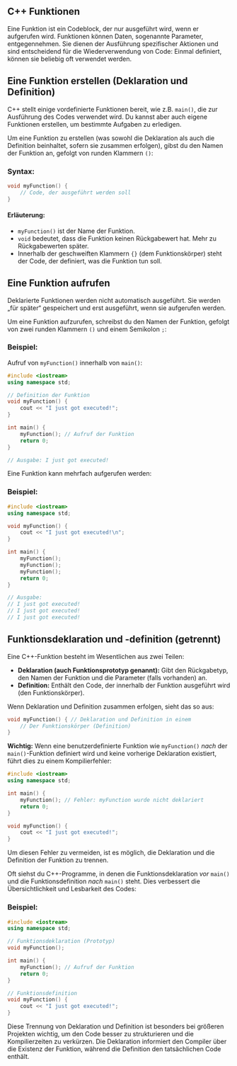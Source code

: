 ## C++ Funktionen

Eine Funktion ist ein Codeblock, der nur ausgeführt wird, wenn er aufgerufen wird. Funktionen können Daten, sogenannte Parameter, entgegennehmen. Sie dienen der Ausführung spezifischer Aktionen und sind entscheidend für die Wiederverwendung von Code: Einmal definiert, können sie beliebig oft verwendet werden.

## Eine Funktion erstellen (Deklaration und Definition)

C++ stellt einige vordefinierte Funktionen bereit, wie z.B. `main()`, die zur Ausführung des Codes verwendet wird. Du kannst aber auch eigene Funktionen erstellen, um bestimmte Aufgaben zu erledigen.

Um eine Funktion zu erstellen (was sowohl die Deklaration als auch die Definition beinhaltet, sofern sie zusammen erfolgen), gibst du den Namen der Funktion an, gefolgt von runden Klammern `()`:

### Syntax:

```c++
void myFunction() {
    // Code, der ausgeführt werden soll
}
```

#### Erläuterung:

*   `myFunction()` ist der Name der Funktion.
*   `void` bedeutet, dass die Funktion keinen Rückgabewert hat. Mehr zu Rückgabewerten später.
*   Innerhalb der geschweiften Klammern `{}` (dem Funktionskörper) steht der Code, der definiert, was die Funktion tun soll.

## Eine Funktion aufrufen

Deklarierte Funktionen werden nicht automatisch ausgeführt. Sie werden „für später“ gespeichert und erst ausgeführt, wenn sie aufgerufen werden.

Um eine Funktion aufzurufen, schreibst du den Namen der Funktion, gefolgt von zwei runden Klammern `()` und einem Semikolon `;`:

### Beispiel:

Aufruf von `myFunction()` innerhalb von `main()`:

```c++
#include <iostream>
using namespace std;

// Definition der Funktion
void myFunction() {
    cout << "I just got executed!";
}

int main() {
    myFunction(); // Aufruf der Funktion
    return 0;
}

// Ausgabe: I just got executed!
```

Eine Funktion kann mehrfach aufgerufen werden:

### Beispiel:

```c++
#include <iostream>
using namespace std;

void myFunction() {
    cout << "I just got executed!\n";
}

int main() {
    myFunction();
    myFunction();
    myFunction();
    return 0;
}

// Ausgabe:
// I just got executed!
// I just got executed!
// I just got executed!
```

## Funktionsdeklaration und -definition (getrennt)

Eine C++-Funktion besteht im Wesentlichen aus zwei Teilen:

*   **Deklaration (auch Funktionsprototyp genannt):** Gibt den Rückgabetyp, den Namen der Funktion und die Parameter (falls vorhanden) an.
*   **Definition:** Enthält den Code, der innerhalb der Funktion ausgeführt wird (den Funktionskörper).

Wenn Deklaration und Definition zusammen erfolgen, sieht das so aus:

```c++
void myFunction() { // Deklaration und Definition in einem
    // Der Funktionskörper (Definition)
}
```

**Wichtig:** Wenn eine benutzerdefinierte Funktion wie `myFunction()` *nach* der `main()`-Funktion definiert wird und keine vorherige Deklaration existiert, führt dies zu einem Kompilierfehler:

```c++
#include <iostream>
using namespace std;

int main() {
    myFunction(); // Fehler: myFunction wurde nicht deklariert
    return 0;
}

void myFunction() {
    cout << "I just got executed!";
}
```

Um diesen Fehler zu vermeiden, ist es möglich, die Deklaration und die Definition der Funktion zu trennen.

Oft siehst du C++-Programme, in denen die Funktionsdeklaration *vor* `main()` und die Funktionsdefinition *nach* `main()` steht. Dies verbessert die Übersichtlichkeit und Lesbarkeit des Codes:

### Beispiel:

```c++
#include <iostream>
using namespace std;

// Funktionsdeklaration (Prototyp)
void myFunction();

int main() {
    myFunction(); // Aufruf der Funktion
    return 0;
}

// Funktionsdefinition
void myFunction() {
    cout << "I just got executed!";
}
```

Diese Trennung von Deklaration und Definition ist besonders bei größeren Projekten wichtig, um den Code besser zu strukturieren und die Kompilierzeiten zu verkürzen. Die Deklaration informiert den Compiler über die Existenz der Funktion, während die Definition den tatsächlichen Code enthält.
